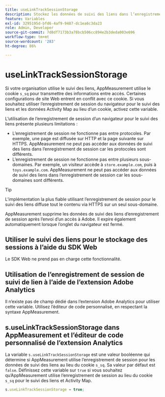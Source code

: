 ```yaml
---
title: useLinkTrackSessionStorage
description: Stockez les données de suivi des liens dans l’enregistrement de session plutôt que dans un cookie.
feature: Variables
exl-id: 3295195d-bfd6-4af9-9487-dc1ea6c3da23
role: Admin, Developer
source-git-commit: 7d8df7173b3a78bcb506cc894e2b3deda003e696
workflow-type: tm+mt
source-wordcount: '283'
ht-degree: 86%

---
```


# useLinkTrackSessionStorage

Si votre organisation utilise le suivi des liens, AppMeasurement utilise le cookie `s_sq` pour transmettre des informations entre accès. Certaines configurations de site Web entrent en conflit avec ce cookie. Si vous souhaitez utiliser l’enregistrement de session du navigateur pour le suivi des liens et les données Activity Map au lieu d’un cookie, activez cette variable.

L’utilisation de l’enregistrement de session d’un navigateur pour le suivi des liens présente plusieurs limitations :

* L’enregistrement de session ne fonctionne pas entre protocoles. Par exemple, une page est diffusée sur HTTP et la page suivante sur HTTPS. AppMeasurement ne peut pas accéder aux données de suivi des liens dans l’enregistrement de session car les protocoles sont différents.
* L’enregistrement de session ne fonctionne pas entre plusieurs sous-domaines. Par exemple, un visiteur accède à `store.example.com`, puis à `toys.example.com`. AppMeasurement ne peut pas accéder aux données de suivi des liens dans l’enregistrement de session car les sous-domaines sont différents.

>[!TIP]
>
>L’implémentation la plus fiable utilisant l’enregistrement de session pour le suivi des liens diffuse tout le contenu via HTTPS sur un seul sous-domaine.

AppMeasurement supprime les données de suivi des liens d’enregistrement de session après l’envoi d’un accès à Adobe. Il expire également automatiquement lorsque l’onglet du navigateur est fermé.

## Utiliser le suivi des liens pour le stockage des sessions à l’aide du SDK Web

Le SDK Web ne prend pas en charge cette fonctionnalité.

## Utilisation de l’enregistrement de session de suivi de lien à l’aide de l’extension Adobe Analytics

Il n’existe pas de champ dédié dans l’extension Adobe Analytics pour utiliser cette variable. Utilisez l’éditeur de code personnalisé, en respectant la syntaxe AppMeasurement.

## s.useLinkTrackSessionStorage dans AppMeasurement et l’éditeur de code personnalisé de l’extension Analytics

La variable `s.useLinkTrackSessionStorage` est une valeur booléenne qui détermine si AppMeasurement utilise l’enregistrement de session pour les données de suivi des liens au lieu du cookie `s_sq`. Sa valeur par défaut est `false`. Définissez cette variable sur `true` si vous souhaitez qu’AppMeasurement utilise l’enregistrement de session au lieu du cookie `s_sq` pour le suivi des liens et Activity Map.

```js
s.useLinkTrackSessionStorage = true;
```
